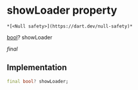 


# showLoader property




    *[<Null safety>](https://dart.dev/null-safety)*


[bool](https://api.flutter.dev/flutter/dart-core/bool-class.html)? showLoader
  
_final_






## Implementation

```dart
final bool? showLoader;


```







